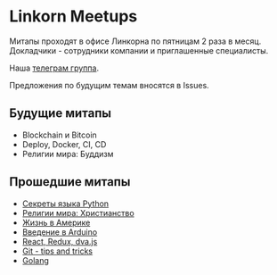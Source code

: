 # Linkorn Meetups

Митапы проходят в офисе Линкорна по пятницам 2 раза в месяц. Докладчики - сотрудники компании и приглашенные специалисты.

Наша [телеграм группа](https://t.me/linkornmeetups).

Предложения по будущим темам вносятся в Issues.

## Будущие митапы

* Blockchain и Bitcoin
* Deploy, Docker, CI, CD
* Религии мира: Буддизм

## Прошедшие митапы

* [Секреты языка Python](04-08-2017/README.md)
* [Религии мира: Христианство](07-07-2017/README.md)
* [Жизнь в Америке](07-06-2017/README.md)
* [Введение в Arduino](26-05-2017/README.md)
* [React, Redux, dva.js](15-05-2017/README.md)
* [Git - tips and tricks](28-04-2017/README.md)
* [Golang](14-04-2017/README.md)
